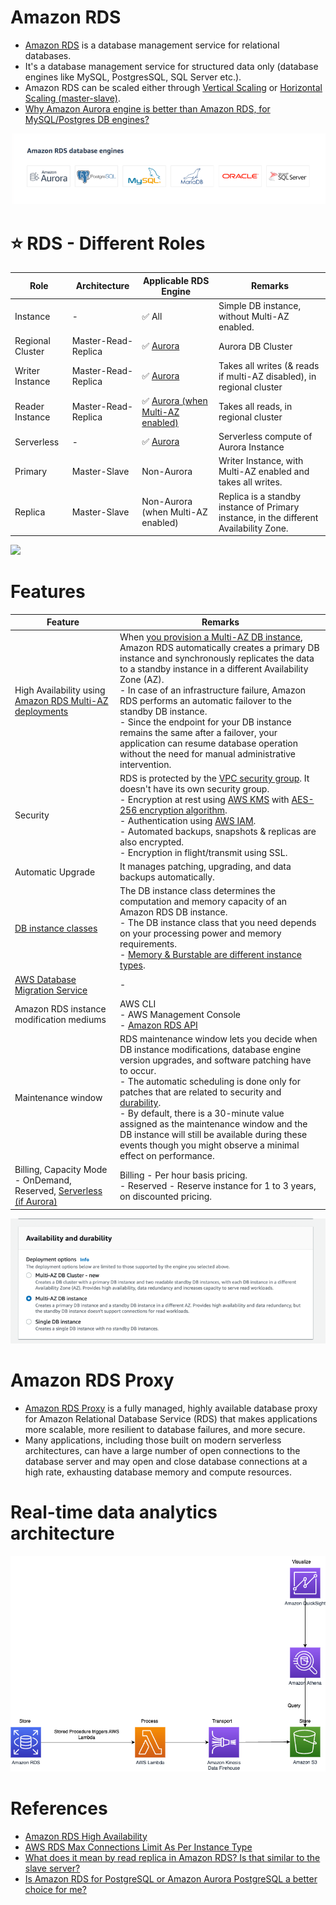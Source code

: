# Amazon RDS
- [Amazon RDS](https://aws.amazon.com/rds/) is a database management service for relational databases.
- It's a database management service for structured data only (database engines like MySQL, PostgresSQL, SQL Server etc.).
- Amazon RDS can be scaled either through [Vertical Scaling](../../../1_HLDDesignComponents/0_SystemGlossaries/Scalability/DBScalability.md) or [Horizontal Scaling (master-slave)](../../../1_HLDDesignComponents/0_SystemGlossaries/Scalability/DBScalability.md).
- [Why Amazon Aurora engine is better than Amazon RDS, for MySQL/Postgres DB engines?](AmazonAuroraVsRDS.md)

![img.png](../assests/RDS_database_engines.png)

# :star: RDS - Different Roles

| Role             | Architecture        | Applicable RDS Engine                                                | Remarks                                                                                |
|------------------|---------------------|----------------------------------------------------------------------|----------------------------------------------------------------------------------------|
| Instance         | -                   | :white_check_mark: All                                               | Simple DB instance, without Multi-AZ enabled.                                          |
| Regional Cluster | Master-Read-Replica | :white_check_mark: [Aurora](AmazonAurora.md)                         | Aurora DB Cluster                                                                      |
| Writer Instance  | Master-Read-Replica | :white_check_mark: [Aurora](AmazonAurora.md)                         | Takes all writes (& reads if multi-AZ disabled), in regional cluster                   |
| Reader Instance  | Master-Read-Replica | :white_check_mark: [Aurora (when Multi-AZ enabled)](AmazonAurora.md) | Takes all reads, in regional cluster                                                   |
| Serverless       | -                   | :white_check_mark: [Aurora](AmazonAurora.md)                         | Serverless compute of Aurora Instance                                                  |
| Primary          | Master-Slave        | Non-Aurora                                                           | Writer Instance, with Multi-AZ enabled and takes all writes.                           |
| Replica          | Master-Slave        | Non-Aurora (when Multi-AZ enabled)                                   | Replica is a standby instance of Primary instance, in the different Availability Zone. |

![](https://assets-pt.media.datacumulus.com/aws-saa-pt/assets/pt1-q52-i1.jpg)

# Features

| Feature                                                                                                     | Remarks                                                                                                                                                                                                                                                                                                                                                                                                                                                                                                                                                                                                 |
|-------------------------------------------------------------------------------------------------------------|---------------------------------------------------------------------------------------------------------------------------------------------------------------------------------------------------------------------------------------------------------------------------------------------------------------------------------------------------------------------------------------------------------------------------------------------------------------------------------------------------------------------------------------------------------------------------------------------------------|
| High Availability using [Amazon RDS Multi-AZ deployments](https://aws.amazon.com/rds/ha/)                   | When [you provision a Multi-AZ DB instance](https://aws.amazon.com/rds/features/multi-az/), Amazon RDS automatically creates a primary DB instance and synchronously replicates the data to a standby instance in a different Availability Zone (AZ).<br/>- In case of an infrastructure failure, Amazon RDS performs an automatic failover to the standby DB instance.<br/>- Since the endpoint for your DB instance remains the same after a failover, your application can resume database operation without the need for manual administrative intervention.                                        |
| Security                                                                                                    | RDS is protected by the [VPC security group](https://docs.aws.amazon.com/AmazonRDS/latest/UserGuide/UsingWithRDS.html). It doesn't have its own security group.<br/>- Encryption at rest using [AWS KMS](../../2_SecurityAndIdentityServices/2_DataProtectionServices/AWSKMS.md) with [AES-256 encryption algorithm](https://docs.aws.amazon.com/AmazonRDS/latest/UserGuide/Overview.Encryption.html).<br/>- Authentication using [AWS IAM](../../2_SecurityAndIdentityServices/1_IdentityServices/AWSIAM.md).<br/>- Automated backups, snapshots & replicas are also encrypted.<br/>- Encryption in flight/transmit using SSL. |
| Automatic Upgrade                                                                                           | It manages patching, upgrading, and data backups automatically.                                                                                                                                                                                                                                                                                                                                                                                                                                                                                                                                         |
| [DB instance classes](https://docs.aws.amazon.com/AmazonRDS/latest/UserGuide/Concepts.DBInstanceClass.html) | The DB instance class determines the computation and memory capacity of an Amazon RDS DB instance. <br/>- The DB instance class that you need depends on your processing power and memory requirements.<br/>- [Memory & Burstable are different instance types](https://aws.amazon.com/rds/instance-types/).                                                                                                                                                                                                                                                                                            |
| [AWS Database Migration Service](../AWSDataMigrationService.md)                                             | -                                                                                                                                                                                                                                                                                                                                                                                                                                                                                                                                                                                                       |
| Amazon RDS instance modification mediums                                                                    | AWS CLI<br/>- AWS Management Console<br/>- [Amazon RDS API](https://docs.aws.amazon.com/AmazonRDS/latest/UserGuide/ProgrammingGuide.html)                                                                                                                                                                                                                                                                                                                                                                                                                                                               |
| Maintenance window                                                                                          | RDS maintenance window lets you decide when DB instance modifications, database engine version upgrades, and software patching have to occur.<br/>- The automatic scheduling is done only for patches that are related to security and [durability](../../../1_HLDDesignComponents/0_SystemGlossaries/Database/Durability.md).<br/>- By default, there is a 30-minute value assigned as the maintenance window and the DB instance will still be available during these events though you might observe a minimal effect on performance.                                                                |
| Billing, Capacity Mode - OnDemand, Reserved, [Serverless (if Aurora)](../ScalingServerlessDB.md)            | Billing - Per hour basis pricing.<br/>- Reserved - Reserve instance for 1 to 3 years, on discounted pricing.                                                                                                                                                                                                                                                                                                                                                                                                                                                                                            |

![img.png](../assests/rds_ha_setup_steps.png)

# Amazon RDS Proxy
- [Amazon RDS Proxy](https://aws.amazon.com/rds/proxy/) is a fully managed, highly available database proxy for Amazon Relational Database Service (RDS) that makes applications more scalable, more resilient to database failures, and more secure.
- Many applications, including those built on modern serverless architectures, can have a large number of open connections to the database server and may open and close database connections at a high rate, exhausting database memory and compute resources.

# Real-time data analytics architecture

![](../../7_StorageServices/assets/AWS-RDS-Stored-Procedures.png)

# References
- [Amazon RDS High Availability](https://aws.amazon.com/rds/ha/)
- [AWS RDS Max Connections Limit As Per Instance Type](https://sysadminxpert.com/aws-rds-max-connections-limit/)
- [What does it mean by read replica in Amazon RDS? Is that similar to the slave server?](https://www.quora.com/What-does-it-mean-by-read-replica-in-Amazon-RDS-Is-that-similar-to-the-slave-server)
- [Is Amazon RDS for PostgreSQL or Amazon Aurora PostgreSQL a better choice for me?](https://aws.amazon.com/blogs/database/is-amazon-rds-for-postgresql-or-amazon-aurora-postgresql-a-better-choice-for-me/)